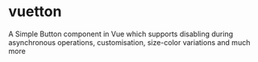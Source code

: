 # vuetton
A Simple Button component in Vue which supports disabling during asynchronous operations, customisation, size-color variations and much more
